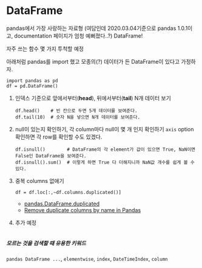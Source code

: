 # DataFrame

pandas에서 가장 사랑하는 자료형 (여담인데 2020.03.04기준으로 pandas 1.0.1이고, documentation 페이지가 엄청 예뻐졌다..?)
DataFrame! 


자주 쓰는 함수 몇 가지 투척할 예정

아래처럼 pandas를 import 했고 모종의(?) 데이터가 든 DataFrame이 있다고 가정하자.
```python3
import pandas as pd
df = pd.DataFrame()
```

1. 인덱스 기준으로 앞에서부터(**head**), 뒤에서부터(**tail**) N개 데이터 보기
    ```python3
    df.head()    # 빈 칸으로 두면 5개 데이터를 보여준다.
    df.tail(10)  # 숫자 N을 넣으면 N개 데이터를 보여준다.
    ```

2. null이 있는지 확인하기, 각 column마다 null이 몇 개 인지 확인하기
   ```axis``` option 확인하면 각 row를 확인할 수도 있겠다. 
    ```python3
    df.isnull()        # DataFrame의 각 element가 값이 있으면 True, NaN이면 False인 DataFrame을 보여준다.
    df.isnull().sum()  # 이렇게 하면 True 다 더해지니까 NaN값 개수를 쉽게 볼 수 있다.
    
    ```
        
3. 중복 columns 없애기
    ```python3
    df = df.loc[:,~df.columns.duplicated()]
    ```
    - [pandas.DataFrame.duplicated](https://pandas.pydata.org/pandas-docs/stable/reference/api/pandas.DataFrame.duplicated.html)
    - [Remove duplicate columns by name in Pandas](https://www.interviewqs.com/ddi_code_snippets/remove_duplicate_cols)
    
4. 추가 예정
    ```python3
    ```
    
    
    
##### 모르는 것을 검색할 때 유용한 키워드
 ``` pandas DataFrame ... ```, ```elementwise```, ```index```, ```DateTimeIndex```,  ```column```

